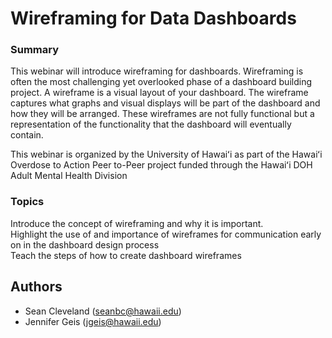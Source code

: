 # Wireframing for Data Dashboards

### Summary

This webinar will introduce wireframing for dashboards. Wireframing is often the most challenging yet overlooked phase of a dashboard building project. A wireframe is a visual layout of your dashboard. The wireframe captures what graphs and visual displays will be part of the dashboard and how they will be arranged. These wireframes are not fully functional but a representation of the functionality that the dashboard will eventually contain.

This webinar is organized by the University of Hawaiʻi as part of the Hawaiʻi Overdose to Action Peer to-Peer project funded through the Hawaiʻi DOH Adult Mental Health Division

### Topics

Introduce the concept of wireframing and why it is important.  
Highlight the use of and importance of wireframes for communication early on in the dashboard design process  
Teach the steps of how to create dashboard wireframes

## Authors

*   Sean Cleveland (seanbc@hawaii.edu)
*   Jennifer Geis (jgeis@hawaii.edu)
